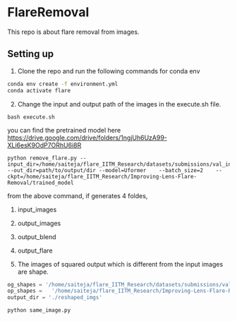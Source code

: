 # FlareRemoval
This repo is about flare removal from images.


## Setting up
1. Clone the repo  and run the following commands for conda env
```bash
conda env create -f environment.yml
conda activate flare
```


2. Change the input and output path of the images in the execute.sh file.
```
bash execute.sh
```


you can find the pretrained model here
https://drive.google.com/drive/folders/1ngjUh6UzA99-XLi6esK9OdP7ORhU6i8R



```
python remove_flare.py --input_dir=/home/saiteja/flare_IITM_Research/datasets/submissions/val_input_2k/val_input_2k_bicubic   --out_dir=path/to/output/dir --model=Uformer    --batch_size=2    --ckpt=/home/saiteja/flare_IITM_Research/Improving-Lens-Flare-Removal/trained_model
```


from the above command, if generates 4 foldes,
1. input_images
2. output_images
3. output_blend
4. output_flare




3. The images of squared output which is different from the input images are shape.
```python
og_shapes = '/home/saiteja/flare_IITM_Research/datasets/submissions/val_input_2k/val_input_2k_bicubic'
op_shapes =   '/home/saiteja/flare_IITM_Research/Improving-Lens-Flare-Removal/path/to/output/dir/output'
output_dir = './reshaped_imgs'
```

```
python same_image.py
```